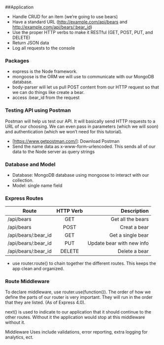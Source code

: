 ##Application
* Handle CRUD for an item (we’re going to use bears)
* Have a standard URL (http://example.com/api/bears and http://example.com/api/bears/:bear_id)
* Use the proper HTTP verbs to make it RESTful (GET, POST, PUT, and DELETE)
* Return JSON data
* Log all requests to the console

### Packages
* express is the Node framework. 
* mongoose is the ORM we will use to communicate with our MongoDB database.
* body-parser will let us pull POST content from our HTTP request so that we can do things like create a bear.
 * access :bear_id from the request
### Testing API using Postman
Postman will help us test our API. It will basically send HTTP requests to a URL of our choosing. We can even pass in parameters (which we will soon) and authentication (which we won’t need for this tutorial).
* [https://www.getpostman.com/]: Download Postman
* Send the name data as x-www-form-urlencoded. This sends all of our data to the Node server as query strings

### Database and Model
* Database: MongoDB database using mongoose to interact with our collection.
* Model: single name field

### Express Routes
| Route               | HTTP Verb     | Description               |
| ------------------- |:-------------:| -------------------------:|
| /api/bears          | GET           | Get all the bears         |
| /api/bears          | POST          | Creat a bear              |
| /api/bears/:bear_id | GET           | Get a single bear         |
| /api/bears/:bear_id | PUT           | Update bear with new info |
| /api/bears/:bear_id | DELETE        | Delete a bear             |

* use router.route() to chain together the different routes. This keeps the app clean and organized.

### Route Middleware
To declare middleware, use router.use(function()). The order of how we define the parts of our router is very important. They will run in the order that they are listed. (As of Express 4.0).

next() is used to indicate to our application that it should continue to the other routes. Without it the application would stop at this middleware without it.

Middleware Uses include validations, error reporting, extra logging for analytics, ect.


